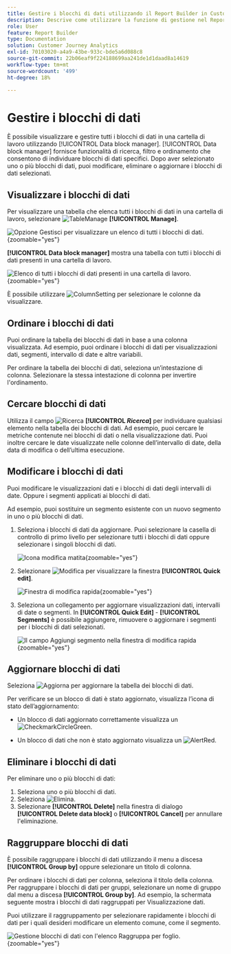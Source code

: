 ```yaml
---
title: Gestire i blocchi di dati utilizzando il Report Builder in Customer Journey Analytics
description: Descrive come utilizzare la funzione di gestione nel Report Builder
role: User
feature: Report Builder
type: Documentation
solution: Customer Journey Analytics
exl-id: 70103020-a4a9-43be-933c-bde5a6d088c8
source-git-commit: 22b06eaf9f224188699aa241de1d1daad8a14619
workflow-type: tm+mt
source-wordcount: '499'
ht-degree: 18%

---
```


# Gestire i blocchi di dati

È possibile visualizzare e gestire tutti i blocchi di dati in una cartella di lavoro utilizzando [!UICONTROL Data block manager]. [!UICONTROL Data block manager] fornisce funzionalità di ricerca, filtro e ordinamento che consentono di individuare blocchi di dati specifici. Dopo aver selezionato uno o più blocchi di dati, puoi modificare, eliminare o aggiornare i blocchi di dati selezionati.

## Visualizzare i blocchi di dati

Per visualizzare una tabella che elenca tutti i blocchi di dati in una cartella di lavoro, selezionare ![TableManage](/help/assets/icons/TableManage.svg) **[!UICONTROL Manage]**.

![Opzione Gestisci per visualizzare un elenco di tutti i blocchi di dati.](./assets/image53.png){zoomable="yes"}

**[!UICONTROL Data block manager]** mostra una tabella con tutti i blocchi di dati presenti in una cartella di lavoro.

![Elenco di tutti i blocchi di dati presenti in una cartella di lavoro.](./assets/image52.png){zoomable="yes"}

È possibile utilizzare ![ColumnSetting](/help/assets/icons/ColumnSetting.svg) per selezionare le colonne da visualizzare.

## Ordinare i blocchi di dati

Puoi ordinare la tabella dei blocchi di dati in base a una colonna visualizzata. Ad esempio, puoi ordinare i blocchi di dati per visualizzazioni dati, segmenti, intervallo di date e altre variabili.

Per ordinare la tabella dei blocchi di dati, seleziona un’intestazione di colonna. Selezionare la stessa intestazione di colonna per invertire l&#39;ordinamento.


## Cercare blocchi di dati

Utilizza il campo ![Ricerca](/help/assets/icons/Search.svg) **[!UICONTROL _Ricerca_]** per individuare qualsiasi elemento nella tabella dei blocchi di dati. Ad esempio, puoi cercare le metriche contenute nei blocchi di dati o nella visualizzazione dati. Puoi inoltre cercare le date visualizzate nelle colonne dell’intervallo di date, della data di modifica o dell’ultima esecuzione.


## Modificare i blocchi di dati

Puoi modificare le visualizzazioni dati e i blocchi di dati degli intervalli di date. Oppure i segmenti applicati ai blocchi di dati.

Ad esempio, puoi sostituire un segmento esistente con un nuovo segmento in uno o più blocchi di dati.

1. Seleziona i blocchi di dati da aggiornare. Puoi selezionare la casella di controllo di primo livello per selezionare tutti i blocchi di dati oppure selezionare i singoli blocchi di dati.

   ![Icona modifica matita](./assets/image56.png){zoomable="yes"}

1. Selezionare ![Modifica](/help/assets/icons/Edit.svg) per visualizzare la finestra **[!UICONTROL Quick edit]**.

   ![Finestra di modifica rapida](./assets/image58.png){zoomable="yes"}

1. Seleziona un collegamento per aggiornare visualizzazioni dati, intervalli di date o segmenti. In **[!UICONTROL Quick Edit]** - **[!UICONTROL Segments]** è possibile aggiungere, rimuovere o aggiornare i segmenti per i blocchi di dati selezionati.

   ![Il campo Aggiungi segmento nella finestra di modifica rapida](./assets/image59.png){zoomable="yes"}

## Aggiornare blocchi di dati

Seleziona ![Aggiorna](/help/assets/icons/Refresh.svg) per aggiornare la tabella dei blocchi di dati.

Per verificare se un blocco di dati è stato aggiornato, visualizza l’icona di stato dell’aggiornamento:

- Un blocco di dati aggiornato correttamente visualizza un ![CheckmarkCircleGreen](/help/assets/icons/CheckmarkCircleGreen.svg).

- Un blocco di dati che non è stato aggiornato visualizza un ![AlertRed](/help/assets/icons/AlertRed.svg).


## Eliminare i blocchi di dati

Per eliminare uno o più blocchi di dati:

1. Seleziona uno o più blocchi di dati.
1. Seleziona ![Elimina](/help/assets/icons/Delete.svg).
1. Selezionare **[!UICONTROL Delete]** nella finestra di dialogo **[!UICONTROL Delete data block]** o **[!UICONTROL Cancel]** per annullare l&#39;eliminazione.

## Raggruppare blocchi di dati

È possibile raggruppare i blocchi di dati utilizzando il menu a discesa **[!UICONTROL Group by]** oppure selezionare un titolo di colonna.

Per ordinare i blocchi di dati per colonna, seleziona il titolo della colonna. Per raggruppare i blocchi di dati per gruppi, selezionare un nome di gruppo dal menu a discesa **[!UICONTROL Group by]**. Ad esempio, la schermata seguente mostra i blocchi di dati raggruppati per Visualizzazione dati.

Puoi utilizzare il raggruppamento per selezionare rapidamente i blocchi di dati per i quali desideri modificare un elemento comune, come il segmento.

![Gestione blocchi di dati con l&#39;elenco Raggruppa per foglio.](./assets/group-data-blocks.png){zoomable="yes"}

